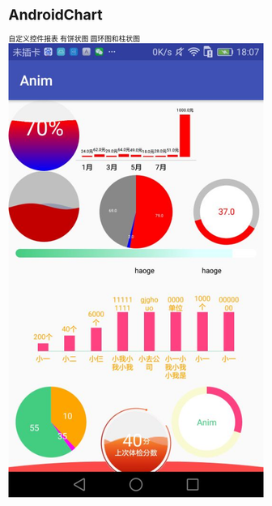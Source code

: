 # AndroidChart
自定义控件报表  有饼状图 圆环图和柱状图
![报表的示例图，进度条下边的是自定义控件，进度条上边是MPAndroidChart](https://github.com/Licardo/AndroidChart/blob/master/androidchart.jpg)
